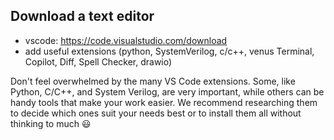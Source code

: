 ## Download a text editor  
- vscode: https://code.visualstudio.com/download  
- add useful extensions (python, SystemVerilog, c/c++, venus Terminal, Copilot, Diff, Spell Checker, drawio) 

Don't feel overwhelmed by the many VS Code extensions. Some, like Python, C/C++, and System Verilog, are very important, while others can be handy tools that make your work easier. We recommend researching them to decide which ones suit your needs best or to install them all without thinking to much 😃
